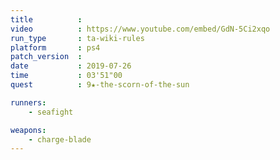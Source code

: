 ```yaml
---
title          :
video          : https://www.youtube.com/embed/GdN-5Ci2xqo
run_type       : ta-wiki-rules
platform       : ps4
patch_version  : 
date           : 2019-07-26
time           : 03'51"00
quest          : 9★-the-scorn-of-the-sun

runners:
    - seafight

weapons:
    - charge-blade
---
```


